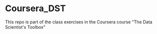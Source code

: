 # Coursera_DST
This repo is part of the class exercises in the Coursera course "The Data Scientist's Toolbox" 
